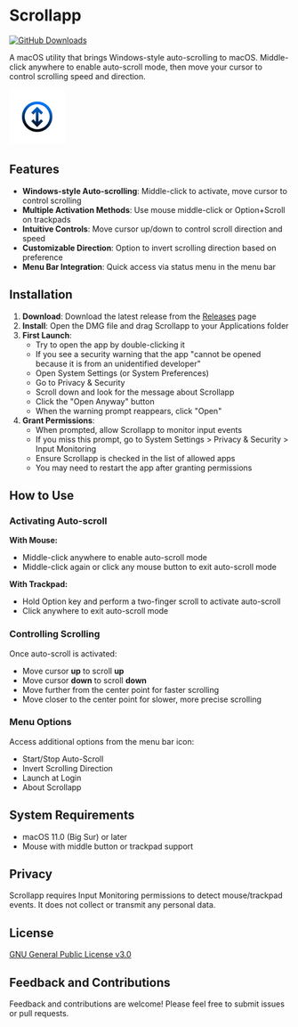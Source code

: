 # Scrollapp

[![GitHub Downloads](https://img.shields.io/github/downloads/fromis-9/scrollapp/total.svg)](https://github.com/fromis-9/scrollapp/releases)

A macOS utility that brings Windows-style auto-scrolling to macOS. Middle-click anywhere to enable auto-scroll mode, then move your cursor to control scrolling speed and direction.

<img src="img/scrollappicon.png" width="100" alt="Scrollapp Icon">

## Features

- **Windows-style Auto-scrolling**: Middle-click to activate, move cursor to control scrolling
- **Multiple Activation Methods**: Use mouse middle-click or Option+Scroll on trackpads
- **Intuitive Controls**: Move cursor up/down to control scroll direction and speed
- **Customizable Direction**: Option to invert scrolling direction based on preference
- **Menu Bar Integration**: Quick access via status menu in the menu bar

## Installation

1. **Download**: Download the latest release from the [Releases](https://github.com/fromis-9/scrollapp-beta/releases) page
2. **Install**: Open the DMG file and drag Scrollapp to your Applications folder
3. **First Launch**: 
   - Try to open the app by double-clicking it
   - If you see a security warning that the app "cannot be opened because it is from an unidentified developer"
   - Open System Settings (or System Preferences)
   - Go to Privacy & Security
   - Scroll down and look for the message about Scrollapp
   - Click the "Open Anyway" button 
   - When the warning prompt reappears, click "Open"
4. **Grant Permissions**:
   - When prompted, allow Scrollapp to monitor input events
   - If you miss this prompt, go to System Settings > Privacy & Security > Input Monitoring
   - Ensure Scrollapp is checked in the list of allowed apps
   - You may need to restart the app after granting permissions

## How to Use

### Activating Auto-scroll

**With Mouse:**
- Middle-click anywhere to enable auto-scroll mode
- Middle-click again or click any mouse button to exit auto-scroll mode

**With Trackpad:**
- Hold Option key and perform a two-finger scroll to activate auto-scroll
- Click anywhere to exit auto-scroll mode

### Controlling Scrolling

Once auto-scroll is activated:
- Move cursor **up** to scroll **up**
- Move cursor **down** to scroll **down**
- Move further from the center point for faster scrolling
- Move closer to the center point for slower, more precise scrolling

### Menu Options

Access additional options from the menu bar icon:
- Start/Stop Auto-Scroll
- Invert Scrolling Direction
- Launch at Login
- About Scrollapp

## System Requirements

- macOS 11.0 (Big Sur) or later
- Mouse with middle button or trackpad support

## Privacy

Scrollapp requires Input Monitoring permissions to detect mouse/trackpad events. It does not collect or transmit any personal data.

## License

[GNU General Public License v3.0](LICENSE)

## Feedback and Contributions

Feedback and contributions are welcome! Please feel free to submit issues or pull requests.